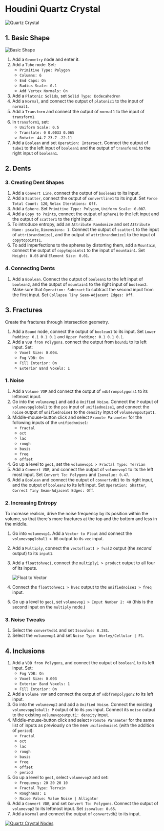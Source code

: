 # Houdini Quartz Crystal

![Quartz Crystal](assets/houdini-quartz-crystal.jpg)

## 1. Basic Shape

![Basic Shape](assets/houdini-quartz-crystal-basic-shape.png)

1. Add a `Geometry` node and enter it.
2. Add a `Tube` node. Set: 
    - `Primitive Type: Polygon`
    - `Columns: 6`
    - `End Caps: On`
    - `Radius Scale: 0.1`
    - `Add Vertex Normals: On`
3. Add a `Platonic Solids`, set `Solid Type: Dodecahedron`
4. Add a `Normal`, and connect the output of `platonic1` to the input of `normal1`.
5. Add a `Transform` and connect the output of `normal1` to the input of `transform1`.
6. In `transform1`, set:
    - `Uniform Scale: 0.5` 
    - `Translate: 0 0.0033 0.065`
    - `Rotate: 44.7 23.7 -22.11`
7. Add a `Boolean` and set `Operation: Intersect`. Connect the output of `tube1` to the left input of `boolean1` and the output of `transform1` to the right input of `boolean1`.

## 2. Dents

### 3. Creating Dent Shapes

1. Add a `Convert Line`, connect the output of `boolean1` to its input.
2. Add a `Scatter`, connect the output of `convertline1` to its input. Set `Force Total Count: 120`, `Relax Iterations: Off`.
3. Add a `Sphere`. Set `Primitive Type: Polygon`, `Uniform Scale: 0.007`.
4. Add a `Copy to Points`, connect the output of `sphere1` to the left input and the output of `scatter1` to the right input.
5. To introduce entropy, add an `Attribute Randomize` and set `Attribute Name: pscale`, `Dimensions: 1`. Connect the output of `scatter1` to the input of `attribrandomize1`, and the output of `attribrandomize1` to the input of `copytopoints1`.
6. To add imperfections to the spheres by distorting them, add a `Mountain`, connect the output of `copytopoints1` to the input of `mountain1`. Set `Height: 0.03` and `Element Size: 0.01`.

### 4. Connecting Dents

1. Add a `Boolean`. Connect the output of `boolean1` to the left input of `boolean2`, and the output of `mountain1` to the right input of `boolean2`. Make sure that `Operation: Subtract` to subtract the second input from the first input. Set `Collapse Tiny Seam-Adjacent Edges: Off`.

## 3. Fractures

Create the fractures through intersection geometry.

1. Add a `Bound` node, connect the output of `boolean1` to its input. Set `Lower Padding: 0.1 0.1 0.1` and `Upper Padding: 0.1 0.1 0.1`.
2. Add a `VDB from Polygons`. connect the output from `bound1` to its left input. Set:
    - `Voxel Size: 0.004`.
    - `Fog VDB: On`
    - `Fill Interior: On`
    - `Exterior Band Voxels: 1`

### 1. Noise

1. Add a `Volume VOP` and connect the output of `vdbfrompolygons1` to its leftmost input.
2. Go into the `volumevop1` and add a `Unified Noise`. Connect the `P` output of `volumevopglobal1` to the `pos` input of `unifiednoise1`, and connect the `noise` output of `unifiednoise1` to the `density` input of `volumevopoutput1`.
3. Middle-mouse-button click and select `Promote Parameter` for the following inputs of the `unifiednoise1`:
    - `fractal`
    - `oct`
    - `lac`
    - `rough`
    - `basis`
    - `freq`
    - `offset`
4. Go up a level to `geo1`, set the `volumevop1 > Fractal Type: Terrian`
5. Add a `Convert VDB`, and connect the output of `volumevop1` to its the left most input. Set `Convert To: Polygons` and `Isovalue: 0.47`.
6. Add a `Boolean` and connect the output of `convertvdb1` to its right input, and the output of `boolean2` to its left input. Set `Operation: Shatter`, `Correct Tiny Seam-Adjacent Edges: Off`.

### 2. Increasing Entropy

To increase realism, drive the noise frequency by its position within the volume, so that there's more fractures at the top and the bottom and less in the middle.

1. Go into `volumevop1`. Add a `Vector to Float` and connect the `volumevopglobal1 > BB` output to its `vec` input.
2. Add a `Multiply`, connect the `vectofloat1 > fval2` output (the *second* output) to its `input1`.
3. Add a `floattohvec1`, connect the `multiply1 > product` output to all four of its inputs.

    ![Float to Vector](assets/houdini-quartz-crystal-float-to-vector.png)

4. Connect the `floattohvec1 > hvec` output to the `unifiednoise1 > freq` input.
5. Go up a level to `geo1`, set `volumevop1 > Input Number 2: 40` (this is the second input on the `multiply` node.)

### 3. Noise Tweaks

1. Select the `convertvdb1` and set `Isovalue: 0.281`.
2. Select the `volumevop1` and set `Noise Type: Worley/Cellular | F1`.

## 4. Inclusions

1. Add a `VDB from Polygons`, and connect the output of `boolean1` to its left input. Set: 
    - `Fog VDB: On`
    - `Voxel Size: 0.003`
    - `Exterior Band Voxels: 1`
    - `Fill Interior: On`
2. Add a `Volume VOP` and connect the output of `vdbfrompolygon2` to its left input.
3. Go into the `volumevop2` and add a `Unified Noise`. Connect the existing `volumevopglobal1: P` output of to its `pos` input. Connect its `noise` output to the existing `volumevopoutput1: density` input.
4. Middle-mouse-button click and select `Promote Parameter` for the same list of inputs as previously on the new `unifiednoise1` (with the addition of `period`):
    - `fractal`
    - `oct`
    - `lac`
    - `rough`
    - `basis`
    - `freq`
    - `offset`
    - `period`
5. Go up a level to `geo1`, select `volumevop2` and set:    
    - `Frequency: 20 20 20 10`
    - `Fractal Type: Terrain`
    - `Roughness: 1`
    - `Noise Value: Value Noise | Alligator`
6. Add a `Convert VDB`, and set `Convert To: Polygons`. Connect the output of `volumevop2` to its leftmost input. Set `isovalue: 0.65`.
7. Add a `Normal` and connect the output of `convertvdb2` to its input.

[![Quartz Crystal Nodes](assets/houdini-quartz-crystal-nodes.png)](assets/houdini-quartz-crystal-nodes.png)